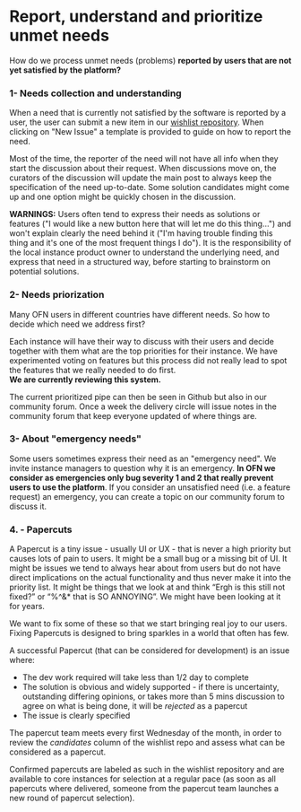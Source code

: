 # Report, understand and prioritize unmet needs

How do we process unmet needs \(problems\) **reported by users that are not yet satisfied by the platform?**

### **1- Needs collection and understanding**

When a need that is currently not satisfied by the software is reported by a user, the user can submit a new item in our [wishlist repository](https://github.com/openfoodfoundation/wishlist). When clicking on "New Issue" a template is provided to guide on how to report the need.

Most of the time, the reporter of the need will not have all info when they start the discussion about their request. When discussions move on, the curators of the discussion will update the main post to always keep the specification of the need up-to-date. Some solution candidates might come up and one option might be quickly chosen in the discussion. 

**WARNINGS:** Users often tend to express their needs as solutions or features \("I would like a new button here that will let me do this thing..."\) and won't explain clearly the need behind it \("I'm having trouble finding this thing and it's one of the most frequent things I do"\). It is the responsibility of the local instance product owner to understand the underlying need, and express that need in a structured way, before starting to brainstorm on potential solutions.

### **2- Needs priorization**

Many OFN users in different countries have different needs. So how to decide which need we address first?

Each instance will have their way to discuss with their users and decide together with them what are the top priorities for their instance. We have experimented voting on features but this process did not really lead to spot the features that we really needed to do first.  
**We are currently reviewing this system.**

The current prioritized pipe can then be seen in Github but also in our community forum. Once a week the delivery circle will issue notes in the community forum that keep everyone updated of where things are.

### 3- About "emergency needs"

Some users sometimes express their need as an "emergency need". We invite instance managers to question why it is an emergency. **In OFN we consider as emergencies only bug severity 1 and 2 that really prevent users to use the platform**. If you consider an unsatisfied need \(i.e. a feature request\) an emergency, you can create a topic on our community forum to discuss it.

### 4. - Papercuts

A Papercut is a tiny issue - usually UI or UX - that is never a high priority but causes lots of pain to users. It might be a small bug or a missing bit of UI. It might be issues we tend to always hear about from users but do not have direct implications on the actual functionality and thus never make it into the priority list. It might be things that we look at and think “Ergh is this still not fixed?” or “%^&\* that is SO ANNOYING”. We might have been looking at it for years.

We want to fix some of these so that we start bringing real joy to our users. Fixing Papercuts is designed to bring sparkles in a world that often has few.

A successful Papercut \(that can be considered for development\) is an issue where:

* The dev work required will take less than 1/2 day to complete
* The solution is obvious and widely supported - if there is uncertainty, outstanding differing opinions, or takes more than 5 mins discussion to agree on what is being done, it will be _rejected_ as a papercut
* The issue is clearly specified

The papercut team meets every first Wednesday of the month, in order to review the _candidates_ column of the wishlist repo and assess what can be considered as a papercut.  
  
Confirmed papercuts are labeled as such in the wishlist repository and are available to core instances for selection at a regular pace \(as soon as all papercuts where delivered, someone from the papercut team launches a new round of papercut selection\).

